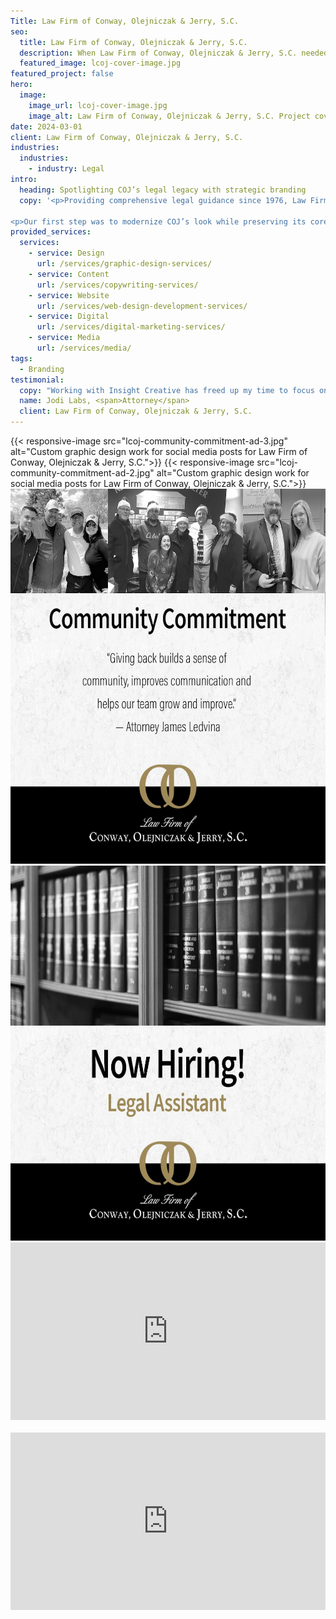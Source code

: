 ```yaml
---
Title: Law Firm of Conway, Olejniczak & Jerry, S.C.
seo:
  title: Law Firm of Conway, Olejniczak & Jerry, S.C.
  description: When Law Firm of Conway, Olejniczak & Jerry, S.C. needed marketing assistance and a new website, Insight stepped in to assist with a strategic approach.
  featured_image: lcoj-cover-image.jpg
featured_project: false
hero:
  image:
    image_url: lcoj-cover-image.jpg
    image_alt: Law Firm of Conway, Olejniczak & Jerry, S.C. Project cover
date: 2024-03-01
client: Law Firm of Conway, Olejniczak & Jerry, S.C.
industries:
  industries:
    - industry: Legal
intro: 
  heading: Spotlighting COJ’s legal legacy with strategic branding
  copy: '<p>Providing comprehensive legal guidance since 1976, Law Firm of Conway, Olejniczak & Jerry, S.C. (COJ) recognized the need to partner with an established marketing agency to support its growth ambitions. COJ hired Insight Creative, Inc. on a retainer to promote its services and share its history as a pillar in the Green Bay community. In addition, the firm wanted to establish a second location in Door County. Finally, COJ needed help recruiting junior attorneys to expand its team.</p>

<p>Our first step was to modernize COJ’s look while preserving its core values and community-centric approach. From this brand foundation, a new website, engaging social media campaigns, public relations and targeted paid media amplified COJ’s local presence. The results were outstanding, with increased website engagement, positive community reception and successful recruitment of new attorneys. Most importantly, the legal team at COJ can spend their time working on cases rather than marketing.</p>'
provided_services:
  services:
    - service: Design
      url: /services/graphic-design-services/
    - service: Content
      url: /services/copywriting-services/
    - service: Website
      url: /services/web-design-development-services/
    - service: Digital
      url: /services/digital-marketing-services/
    - service: Media
      url: /services/media/
tags:
  - Branding
testimonial: 
  copy: "Working with Insight Creative has freed up my time to focus on my clients and my cases. I have full confidence in their ability to handle our marketing presence and ensure we remain leaders in the field. It’s a seamless process, and I know I can rely on them for support."
  name: Jodi Labs, <span>Attorney</span>
  client: Law Firm of Conway, Olejniczak & Jerry, S.C.
---
```


<div class="wrapper-md">
<div class="flex-grid">
  {{< responsive-image src="lcoj-community-commitment-ad-3.jpg" alt="Custom graphic design work for social media posts for Law Firm of Conway, Olejniczak & Jerry, S.C.">}}
  {{< responsive-image src="lcoj-community-commitment-ad-2.jpg" alt="Custom graphic design work for social media posts for Law Firm of Conway, Olejniczak & Jerry, S.C.">}}
</div>
<div class="flex-grid">
    <picture class="fade-up">
        <img loading="lazy" src="lcoj-community-commitment-ad.jpg" width="600" height="600" alt="Conway Commitment to Community custom digital ad">
    </picture>
    <picture class="fade-up">
        <img loading="lazy" src="lcoj-now-hiring-ad.jpg" width="600" height="600" alt="Conway Now Hiring custom digital ad">
    </picture>
</div>
<div class="wistia_responsive_padding" style="padding:56.25% 0 0 0;position:relative;"><div class="wistia_responsive_wrapper" style="height:100%;left:0;position:absolute;top:0;width:100%;"><iframe style="height:100%;" src="https://fast.wistia.net/embed/iframe/qclv2rnm7w?seo=true&videoFoam=true" title="LCOJ Thank You Video" allow="autoplay; fullscreen" allowtransparency="true" frameborder="0" scrolling="no" class="wistia_embed" name="wistia_embed" msallowfullscreen width="100%" height="100%"></iframe></div></div>
<script src="https://fast.wistia.net/assets/external/E-v1.js" async></script>

<div class="wistia_responsive_padding" style="margin-block-start:1.25rem;padding:56.25% 0 0 0;position:relative;"><div class="wistia_responsive_wrapper" style="height:100%;left:0;position:absolute;top:0;width:100%;"><iframe style="height:100%;" src="https://fast.wistia.net/embed/iframe/vyi43k7bgp?seo=true&videoFoam=true" title="Why work at LCOJ 2 Video" allow="autoplay; fullscreen" allowtransparency="true" frameborder="0" scrolling="no" class="wistia_embed" name="wistia_embed" msallowfullscreen width="100%" height="100%"></iframe></div></div>
<script src="https://fast.wistia.net/assets/external/E-v1.js" async></script>

</div>
